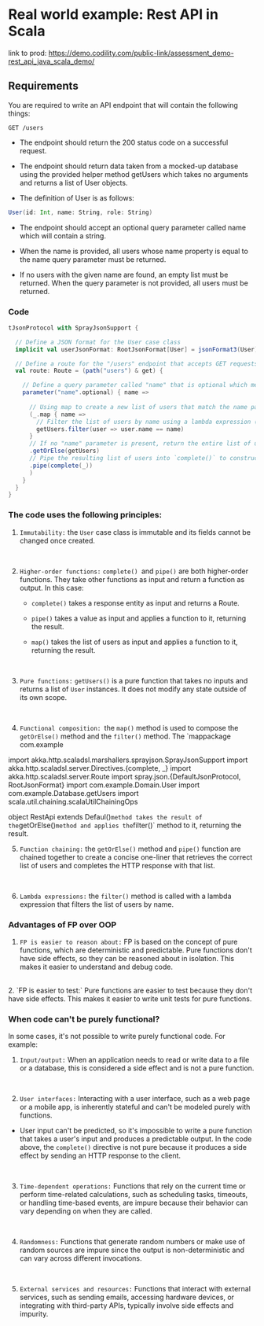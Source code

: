 # Real world example: Rest API in Scala

link to prod: https://demo.codility.com/public-link/assessment_demo-rest_api_java_scala_demo/

## Requirements

You are required to write an API endpoint that will contain the following things:

`GET /users`

- The endpoint should return the 200 status code on a successful request.

- The endpoint should return data taken from a mocked-up database using the provided helper method getUsers which takes no arguments and returns a list of User objects.

- The definition of User is as follows:

```scala
User(id: Int, name: String, role: String)
```

- The endpoint should accept an optional query parameter called name which will contain a string.

- When the name is provided, all users whose name property is equal to the name query parameter must be returned.

- If no users with the given name are found, an empty list must be returned.
  When the query parameter is not provided, all users must be returned.

### Code

```scala
tJsonProtocol with SprayJsonSupport {

  // Define a JSON format for the User case class
  implicit val userJsonFormat: RootJsonFormat[User] = jsonFormat3(User)

  // Define a route for the "/users" endpoint that accepts GET requests
  val route: Route = (path("users") & get) {

    // Define a query parameter called "name" that is optional which means that it may or may not be present
    parameter("name".optional) { name =>
    
      // Using map to create a new list of users that match the name parameter if it is present. (Higher-order function)
      (_.map { name =>
        // Filter the list of users by name using a lambda expression (higher-order function and anonymous function)
        getUsers.filter(user => user.name == name)
      }
      // If no "name" parameter is present, return the entire list of users
      .getOrElse(getUsers)
      // Pipe the resulting list of users into `complete()` to construct the HTTP response
      .pipe(complete(_))
      )
    }
  }
}
```

### The code uses the following principles:

1. `Immutability:` the `User` case class is immutable and its fields cannot be changed once created.
<br>

2. `Higher-order functions:` `complete() `and `pipe()` are both higher-order functions. They take other functions as input and return a function as output.
In this case:

   - `complete()` takes a response entity as input and returns a Route.

   - `pipe()` takes a value as input and applies a function to it, returning the result.

   - `map()` takes the list of users as input and applies a function to it, returning the result.
<br>

3. `Pure functions:` `getUsers()` is a pure function that takes no inputs and returns a list of `User` instances. 
It does not modify any state outside of its own scope.
<br>

4. `Functional composition: `the `map()` method is used to compose the `getOrElse()` method and the `filter()` method.  The `mappackage com.example

import akka.http.scaladsl.marshallers.sprayjson.SprayJsonSupport
import akka.http.scaladsl.server.Directives.{complete, _}
import akka.http.scaladsl.server.Route
import spray.json.{DefaultJsonProtocol, RootJsonFormat}
import com.example.Domain.User
import com.example.Database.getUsers
import scala.util.chaining.scalaUtilChainingOps

object RestApi extends Defaul()` method takes the result of the `getOrElse()` method and applies the `filter()` method to it, returning the result.
<br>

5. `Function chaining:` the `getOrElse()` method and `pipe()` function are chained together to create a concise one-liner that retrieves the correct list of users and completes the HTTP response with that list.
<br>

6. `Lambda expressions:` the `filter()` method is called with a lambda expression that filters the list of users by name.

### Advantages of FP over OOP

1. `FP is easier to reason about:` FP is based on the concept of pure functions, which are deterministic and predictable. Pure functions don't have side effects, so they can be reasoned about in isolation. This makes it easier to understand and debug code.
<br>
2. `FP is easier to test:` Pure functions are easier to test because they don't have side effects. This makes it easier to write unit tests for pure functions.

### When code can't be purely functional?

In some cases, it's not possible to write purely functional code. For example:

1. `Input/output:` When an application needs to read or write data to a file or a database, this is considered a side effect and is not a pure function.
<br>

2. `User interfaces:` Interacting with a user interface, such as a web page or a mobile app, is inherently stateful and can't be modeled purely with functions. 
  * User input can't be predicted, so it's impossible to write a pure function that takes a user's input and produces a predictable output. In the code above, the `complete()` directive is not pure because it produces a side effect by sending an HTTP response to the client.
<br>

3. `Time-dependent operations:` Functions that rely on the current time or perform time-related calculations, such as scheduling tasks, timeouts, or handling time-based events, are impure because their behavior can vary depending on when they are called.
<br>

4. `Randomness:` Functions that generate random numbers or make use of random sources are impure since the output is non-deterministic and can vary across different invocations.
<br>

5. `External services and resources:` Functions that interact with external services, such as sending emails, accessing hardware devices, or integrating with third-party APIs, typically involve side effects and impurity.
